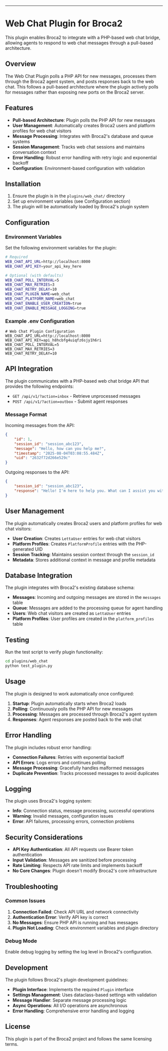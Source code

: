 





---

# Web Chat Plugin for Broca2

This plugin enables Broca2 to integrate with a PHP-based web chat bridge, allowing agents to respond to web chat messages through a pull-based architecture.

## Overview

The Web Chat Plugin polls a PHP API for new messages, processes them through the Broca2 agent system, and posts responses back to the web chat. This follows a pull-based architecture where the plugin actively polls for messages rather than exposing new ports on the Broca2 server.

## Features

- **Pull-based Architecture**: Plugin polls the PHP API for new messages
- **User Management**: Automatically creates Broca2 users and platform profiles for web chat visitors
- **Message Processing**: Integrates with Broca2's database and queue systems
- **Session Management**: Tracks web chat sessions and maintains conversation context
- **Error Handling**: Robust error handling with retry logic and exponential backoff
- **Configuration**: Environment-based configuration with validation

## Installation

1. Ensure the plugin is in the `plugins/web_chat/` directory
2. Set up environment variables (see Configuration section)
3. The plugin will be automatically loaded by Broca2's plugin system

## Configuration

### Environment Variables

Set the following environment variables for the plugin:

```bash
# Required
WEB_CHAT_API_URL=http://localhost:8000
WEB_CHAT_API_KEY=your_api_key_here

# Optional (with defaults)
WEB_CHAT_POLL_INTERVAL=5
WEB_CHAT_MAX_RETRIES=3
WEB_CHAT_RETRY_DELAY=10
WEB_CHAT_PLUGIN_NAME=web_chat
WEB_CHAT_PLATFORM_NAME=web_chat
WEB_CHAT_ENABLE_USER_CREATION=true
WEB_CHAT_ENABLE_MESSAGE_LOGGING=true
```

### Example .env Configuration

```env
# Web Chat Plugin Configuration
WEB_CHAT_API_URL=http://localhost:8000
WEB_CHAT_API_KEY=api_h8hcbfg4uiqfz6sjy1h6ri
WEB_CHAT_POLL_INTERVAL=5
WEB_CHAT_MAX_RETRIES=3
WEB_CHAT_RETRY_DELAY=10
```

## API Integration

The plugin communicates with a PHP-based web chat bridge API that provides the following endpoints:

- `GET /api/v1/?action=inbox` - Retrieve unprocessed messages
- `POST /api/v1/?action=outbox` - Submit agent responses

### Message Format

Incoming messages from the API:
```json
{
    "id": 1,
    "session_id": "session_abc123",
    "message": "Hello, how can you help me?",
    "timestamp": "2025-08-04T03:08:55.484Z",
    "uid": "2632f72d266e529c"
}
```

Outgoing responses to the API:
```json
{
    "session_id": "session_abc123",
    "response": "Hello! I'm here to help you. What can I assist you with today?"
}
```

## User Management

The plugin automatically creates Broca2 users and platform profiles for web chat visitors:

- **User Creation**: Creates `LettaUser` entries for web chat visitors
- **Platform Profiles**: Creates `PlatformProfile` entries with the PHP-generated UID
- **Session Tracking**: Maintains session context through the `session_id`
- **Metadata**: Stores additional context in message and profile metadata

## Database Integration

The plugin integrates with Broca2's existing database schema:

- **Messages**: Incoming and outgoing messages are stored in the `messages` table
- **Queue**: Messages are added to the processing queue for agent handling
- **Users**: Web chat visitors are created as `LettaUser` entries
- **Platform Profiles**: User profiles are created in the `platform_profiles` table

## Testing

Run the test script to verify plugin functionality:

```bash
cd plugins/web_chat
python test_plugin.py
```

## Usage

The plugin is designed to work automatically once configured:

1. **Startup**: Plugin automatically starts when Broca2 loads
2. **Polling**: Continuously polls the PHP API for new messages
3. **Processing**: Messages are processed through Broca2's agent system
4. **Responses**: Agent responses are posted back to the web chat

## Error Handling

The plugin includes robust error handling:

- **Connection Failures**: Retries with exponential backoff
- **API Errors**: Logs errors and continues polling
- **Message Processing**: Gracefully handles malformed messages
- **Duplicate Prevention**: Tracks processed messages to avoid duplicates

## Logging

The plugin uses Broca2's logging system:

- **Info**: Connection status, message processing, successful operations
- **Warning**: Invalid messages, configuration issues
- **Error**: API failures, processing errors, connection problems

## Security Considerations

- **API Key Authentication**: All API requests use Bearer token authentication
- **Input Validation**: Messages are sanitized before processing
- **Rate Limiting**: Respects API rate limits and implements backoff
- **No Core Changes**: Plugin doesn't modify Broca2's core infrastructure

## Troubleshooting

### Common Issues

1. **Connection Failed**: Check API URL and network connectivity
2. **Authentication Error**: Verify API key is correct
3. **No Messages**: Ensure PHP API is running and has messages
4. **Plugin Not Loading**: Check environment variables and plugin directory

### Debug Mode

Enable debug logging by setting the log level in Broca2's configuration.

## Development

The plugin follows Broca2's plugin development guidelines:

- **Plugin Interface**: Implements the required `Plugin` interface
- **Settings Management**: Uses dataclass-based settings with validation
- **Message Handler**: Separate message processing logic
- **Async Operations**: All I/O operations are asynchronous
- **Error Handling**: Comprehensive error handling and logging

## License

This plugin is part of the Broca2 project and follows the same licensing terms. 